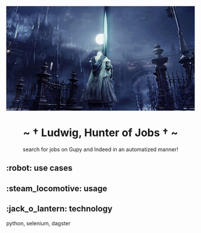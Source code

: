 <body>
  <div align="center">
    <img src="https://github.com/yuki-shi/ludwig/blob/prod/assets/83759d58abcc3209845f2940af5653b6.gif">
    <h1>~ † Ludwig, Hunter of Jobs † ~</h1>
    <p>search for jobs on Gupy and Indeed in an automatized manner!</p>
  </div>
  <h2>:robot: use cases</h2>
  <h2>:steam_locomotive: usage</h2>
  <h2>:jack_o_lantern: technology</h2>
  <p>python, selenium, dagster</p>
</body>

